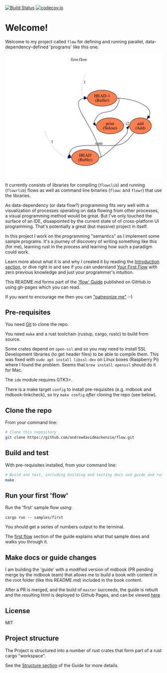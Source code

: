 [![Build Status](https://travis-ci.org/andrewdavidmackenzie/flow.svg?branch=master)](https://travis-ci.org/andrewdavidmackenzie/flow)
[![codecov.io](https://codecov.io/gh/andrewdavidmackenzie/flow/coverage.svg?branch=master)](https://codecov.io/gh/andrewdavidmackenzie/flow/branch/master)
# Welcome!
Welcome to my project called `flow` for defining and running parallel, data-dependency-defined 'programs' like this one:

![First flow](samples/first/context.dot.svg)

It currently consists of libraries for compiling (`flowclib`) and running (`flowrlib`) flows as 
well as command line binaries (`flowc` and `flowr`) that use the libraries.

As data-dependency (or data flow?) programming fits very well with a visualization of
processes operating on data flowing from other processes, a visual programming method
would be great. But I've only touched the surface of an IDE, disaapointed by the current state of
of cross-platform UI programming. That's potentially a great (but massive) project 
in itself.
 
In this project I work on the programming "semantics" as I implement some sample programs.
It's a journey of discovery of writing something like this (for me), learning 
rust in the process and learning how such a paradigm could work.
 
Learn more about what it is and why I created it by reading the [Introduction section](docs/introduction/introduction.md), 
or dive right in and see if you can understand [Your First Flow](docs/first_flow/first_flow.md) with zero previous knowledge and just your programmer's intuition.
 
This README.md forms part of the ['flow' Guide](http://andrewdavidmackenzie.github.io/flow/) published on GitHub.io 
using gh-pages which you can read.

If you want to encourage me then you can ["patreonize me"](https://www.patreon.com/andrewmackenzie) :-)

## Pre-requisites
You need [Git](https://git-scm.com) to clone the repo.

You need `make` and a rust toolchain (rustup, cargo, rustc) to build from source.

Some crates depend on `open-ssl` and so you may need to install SSL Development libraries (to get header files) 
to be able to compile them. This was fixed with `sudo apt install libssl-dev` on Linux boxes (Raspberry Pi)
where I found the problem. Seems that `brew install openssl` should do it for Mac.

The `ide` module requires GTK3+.

There is a make target `config` to install pre-requisites (e.g. mdbook and mdbook-linkcheck), so try `make config` *after* cloning the repo (see below).

## Clone the repo
From your command line:

```bash
# Clone this repository
git clone https://github.com/andrewdavidmackenzie/flow.git
```

## Build and test
With pre-requisites installed, from your command line:

```bash
# Build and test, including building and testing docs and guide and running supplied samples and checking their output is correct
make
```

## Run your first 'flow'
Run the 'first' sample flow using:

```cargo run -- samples/first```

You should get a series of numbers output to the terminal.

The [first flow](docs/first_flow/first_flow.md) section of the guide explains what that sample does and walks you through it.

## Make docs or guide changes
I am building the 'guide' with a modified version of mdbook (PR pending merge by the mdbook team) that allows me to build a book with content in the root folder (like this README.md) included in the book content.

After a PR is merged, and the build of `master` succeeds, the guide is rebuilt and the resulting html is deployed to Github Pages, and can be viewed [here](http://andrewdavidmackenzie.github.io/flow/)

## License
MIT

## Project structure
The Project is structured into a number of rust crates that form part of a rust cargo "workspace".
 
See the [Structure section](docs/developing/structure.md) of the Guide for more details.

